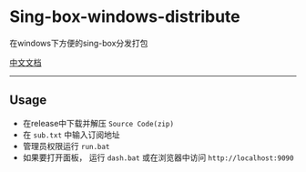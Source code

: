 # Sing-box-windows-distribute
在windows下方便的sing-box分发打包

[中文文档](README_CN.md)

---

## Usage
- 在release中下载并解压 `Source Code(zip)`
- 在 `sub.txt` 中输入订阅地址
- 管理员权限运行 `run.bat` 
- 如果要打开面板， 运行 `dash.bat` 或在浏览器中访问 `http://localhost:9090`
